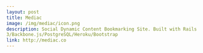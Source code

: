 ```yaml
---
layout: post
title: Mediac
image: /img/mediac/icon.png
description: Social Dynamic Content Bookmarking Site. Built with Rails
3/Backbone.js/PostgreSQL/Heroku/Bootstrap
link: http://mediac.co
---
```

